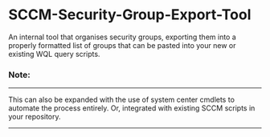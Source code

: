 # SCCM-Security-Group-Export-Tool
An internal tool that organises security groups, exporting them into a properly formatted list of groups that can be pasted into your new or existing WQL query scripts.

### Note:
___________________________________________________________________________________________________________________________________
This can also be expanded with the use of system center cmdlets to automate the process entirely. Or, integrated with existing SCCM scripts in your repository.
___________________________________________________________________________________________________________________________________
